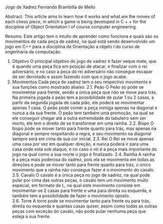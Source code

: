 Jogo de Xadrez
Fernando Brambilla de Mello


Abstract. This article aims to learn how it works and what are the moves of each chess piece, in which a game is being developed in C + + for the discipline of Object Orientation I of course computer engineering.

Resumo.  Este artigo tem o intuito de aprender como funciona e quais são os movimentos de cada peça de xadrez, na qual está sendo desenvolvido um jogo em C++ para a disciplina de Orientação a objeto I do curso de engenharia da computação. 

1.	 Objetivo 
O principal objetivo do jogo de xadrez é fazer xeque mate,  que é quando uma peça fica em posição de atacar, e finalizar com o rei adversário, e no caso a peça do rei adversário não consegue escapar de ser derrotado e assim fazendo com que o jogo acabe.
2.	Movimentos
Cada peça de xadrez tem o seu respectivo movimento e sua funções como mostrado abaixo.
2.1.	Peão
O  Peão só pode se movimentar para frente, sendo a única peça que não se move para trás. Na primeira jogada o peão tem a possibilidade de pular 1 ou 2 casas, a partir da segunda jogada de cada pião, ele poderá se movimentar apenas 1 casa.
O peão pode comer a peça inimiga apenas na diagonal e nunca a da sua frente. O peão tem também uma promoção, na qual se ele conseguir chegar até a outra extremidade do tabuleiro sem ser morto, ele tem o direito de se transformar em uma rainha. 
2.2.	Bispo
O bispo pode se mover tanto para frente quanto para trás, mas apenas na diagonal e sempre respeitando a regra, e seu movimento na diagonal sempre será em cima da sua cor inicial.
2.3.	Rei
O Rei se move apenas uma casa por vez em qualquer direção, e nunca poderá ir para uma casa onde está sob ataque, e no caso o rei é a peça mais importante do jogo na qual como a sua morte o jogo é finalizado.
2.4.	Rainha
A rainha é a peça mais poderosa do xadrez, pois ela se movimenta em todas as direções e pode se mover tanto para frente quanto para trás, o único movimento que a rainha não consegue fazer é o movimento do cavalo.
2.5.	Cavalo
O cavalo é a única peça no jogo de xadrez, na qual pode pular por cima das outras peças, o cavalo tem um movimento muito especial, em formato de L, na qual este movimento consiste em movimentar-se 2 casas para frente e uma para direita ou esquerda, e também tem a possibilidade de fazer o movimento oposto.  
2.6.	Torre
A torre pode se movimentar tanto para frente ou para trás, direita ou esquerda e quantas casas quiser, assim como todas as outras peças com exceção do cavalo,  não pode pular nenhuma peça que esteja a sua frente.



